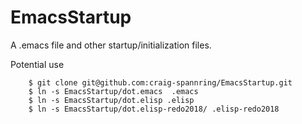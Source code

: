 # EmacsStartup

A .emacs file and other startup/initialization files. 

Potential use
```shell
    $ git clone git@github.com:craig-spannring/EmacsStartup.git
    $ ln -s EmacsStartup/dot.emacs  .emacs
    $ ln -s EmacsStartup/dot.elisp .elisp
    $ ln -s EmacsStartup/dot.elisp-redo2018/ .elisp-redo2018
```


